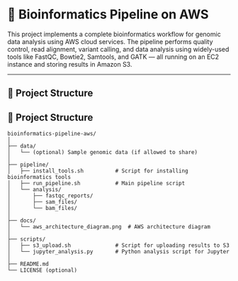 # 🧬 Bioinformatics Pipeline on AWS

This project implements a complete bioinformatics workflow for genomic data analysis using AWS cloud services. The pipeline performs quality control, read alignment, variant calling, and data analysis using widely-used tools like FastQC, Bowtie2, Samtools, and GATK — all running on an EC2 instance and storing results in Amazon S3.

---

## 📂 Project Structure
## 📂 Project Structure

```text
bioinformatics-pipeline-aws/
│
├── data/
│   └── (optional) Sample genomic data (if allowed to share)
│
├── pipeline/
│   ├── install_tools.sh          # Script for installing bioinformatics tools
│   ├── run_pipeline.sh           # Main pipeline script
│   └── analysis/
│       ├── fastqc_reports/
│       ├── sam_files/
│       └── bam_files/
│
├── docs/
│   └── aws_architecture_diagram.png  # AWS architecture diagram
│
├── scripts/
│   ├── s3_upload.sh              # Script for uploading results to S3
│   └── jupyter_analysis.py       # Python analysis script for Jupyter
│
├── README.md
└── LICENSE (optional)


